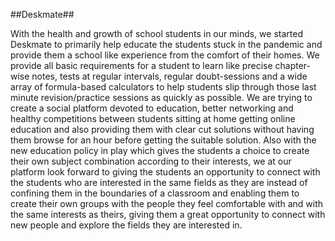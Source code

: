 ##Deskmate##

With the health and growth of school students in our minds, we started Deskmate to primarily help educate the students stuck in the pandemic and provide them a school like experience from the comfort of their homes. We provide all basic requirements for a student to learn like precise chapter-wise notes, tests at regular intervals, regular doubt-sessions and a wide array of formula-based calculators to help students slip through those last minute revision/practice sessions as quickly as possible. 
We are trying to create a social platform devoted to education, better networking and healthy competitions between students sitting at home getting online education and also providing them with clear cut solutions without having them browse for an hour before getting the suitable solution.
Also with the new education policy in play which gives the students a choice to create their own subject combination according to their interests, we at our platform look forward to giving the students an opportunity to connect with the students who are interested in the same fields as they are instead of confining them in the boundaries of a classroom and enabling them to create their own groups with the people they feel comfortable with and with the same interests as theirs, giving them a great opportunity to connect with new people and explore the fields they are interested in.

